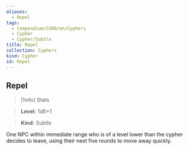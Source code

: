 ```yaml
---
aliases:
  - Repel
tags:
  - Compendium/CSRD/en/Cyphers
  - Cypher
  - Cypher/Subtle
title: Repel
collection: Cyphers
kind: Cypher
id: Repel
---
```

## Repel    
>[!info] Stats    
> **Level:** 1d6+1    
> **Kind:** Subtle  
    
One NPC within immediate range who is of a level lower than the cypher decides to leave, using their next five rounds to move away quickly.
